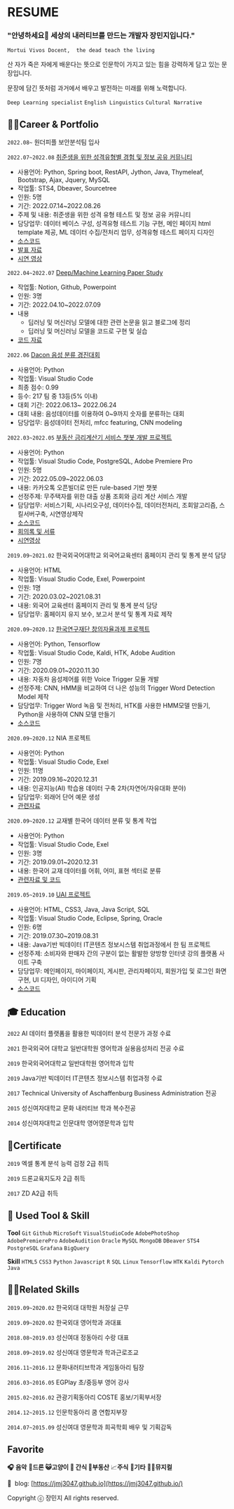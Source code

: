 # RESUME

### "안녕하세요👋 세상의 내러티브를 만드는 개발자 장민지입니다."

`Mortui Vivos Docent,  the dead teach the living`

산 자가 죽은 자에게 배운다는 뜻으로 인문학이 가지고 있는 힘을 강력하게 담고 있는 문장입니다. 

문장에 담긴 뜻처럼 과거에서 배우고 발전하는 미래를 위해 노력합니다. 

`Deep Learning specialist` `English Linguistics` `Cultural Narrative` 


## **👩‍💻Career & Portfolio**

`2022.08~` 원더피플 보안분석팀 입사

`2022.07~2022.08` [취준생을 위한 성격유형별 경험 및 정보 공유 커뮤니티](https://www.notion.so/minjeejang-95/616359b2cd9d4dbeab54bc7c5530a1be)
  - 사용언어: Python, Spring boot, RestAPI, Jython, Java, Thymeleaf, Bootstrap, Ajax, Jquery, MySQL
  - 작업툴: STS4, Dbeaver, Sourcetree
  - 인원: 5명
  - 기간: 2022.07.14~2022.08.26
  - 주제 및 내용: 취준생을 위한 성격 유형 테스트 및 정보 공유 커뮤니티
  - 담당업무: 데이터 베이스 구성, 성격유형 테스트 기능 구현, 메인 페이지 html template 제공,  ML 데이터 수집/전처리 업무, 성격유형 테스트 페이지 디자인
  - [소스코드](https://github.com/jmj3047/VerDeTerr)
  - [발표 자료](https://github.com/jmj3047/verdeterr_java_prj)
  - [시연 영상](https://www.youtube.com/watch?v=yGaFgthraUQ)

`2022.04~2022.07` [Deep/Machine Learning Paper Study](https://jmj3047.github.io/tags/Deep-Machine-Learning-Paper-Study/)
  - 작업툴: Notion, Github, Powerpoint
  - 인원: 3명
  - 기간: 2022.04.10~2022.07.09
  - 내용
    - 딥러닝 및 머신러닝 모델에 대한 관련 논문을 읽고 블로그에 정리
    - 딥러닝 및 머신러닝 모델을 코드로 구현 및 실습
  - [코드 자료](https://github.com/eomtaehyeon/Deep_Machine_Learning_Paper_Study.git)
  
`2022.06` [Dacon 음성 분류 경진대회](https://github.com/jmj3047/dacon_soundrecognition.git)
  - 사용언어: Python
  - 작업툴: Visual Studio Code
  - 최종 점수: 0.99
  - 등수: 217 팀 중 13등(5% 이내)
  - 대회 기간: 2022.06.13~ 2022.06.24
  - 대회 내용: 음성데이터를 이용하여 0~9까지 숫자를 분류하는 대회
  - 담당업무: 음성데이터 전처리, mfcc featuring, CNN modeling

`2022.03~2022.05` [부동산 금리계산기 서비스 챗봇 개발 프로젝트](https://www.notion.so/minjeejang-95/53846649cd564e93a2e9e4d4c736235b)
  - 사용언어: Python
  - 작업툴: Visual Studio Code, PostgreSQL, Adobe Premiere Pro
  - 인원: 5명
  - 기간: 2022.05.09~2022.06.03
  - 내용: 카카오톡 오픈빌더로 만든 rule-based 기반 챗봇
  - 선정주제: 무주택자를 위한 대출 상품 조회와 금리 계산 서비스 개발
  - 담당업무: 서비스기획, 시나리오구성, 데이터수집, 데이터전처리, 조회알고리즘, 스킬서버구축, 시연영상제작
  - [소스코드](https://github.com/jmj3047/zipfilx-home)
  - [회의록 및 서류](https://nervous-barracuda-05a.notion.site/4ed79d034f694e6bb1970c9cb5f4d24d)
  - [시연영상](https://youtu.be/P5CfPy7NbmY)

`2019.09~2021.02` 한국외국어대학교 외국어교육센터 홈페이지 관리 및 통계 분석 담당 
  - 사용언어: HTML
  - 작업툴: Visual Studio Code, Exel, Powerpoint
  - 인원: 1명
  - 기간: 2020.03.02~2021.08.31
  - 내용: 외국어 교육센터 홈페이지 관리 및 통계 분석 담당
  - 담당업무: 홈페이지 유지 보수, 보고서 분석 및 통계 자료 제작

`2020.09~2020.12` [한국연구재단 창의자율과제 프로젝트](https://minjeejang-95.notion.site/Voice-Trigger-6c1e2a7ee61f4aeebf6a52f01f646343)
  - 사용언어: Python, Tensorflow
  - 작업툴: Visual Studio Code, Kaldi, HTK, Adobe Audition
  - 인원: 7명
  - 기간: 2020.09.01~2020.11.30
  - 내용: 자동차 음성제어를 위한 Voice Trigger 모듈 개발
  - 선정주제: CNN, HMM을 비교하여 더 나은 성능의 Trigger Word Detection Model 제작
  - 담당업무: Trigger Word 녹음 및 전처리, HTK를 사용한 HMM모델 만들기, Python을 사용하여 CNN 모델 만들기
  - [소스코드](https://github.com/jmj3047/trigger_word_detection_prj.git)

`2020.09~2020.12` NIA 프로젝트
  - 사용언어: Python
  - 작업툴: Visual Studio Code, Exel
  - 인원: 11명
  - 기간: 2019.09.16~2020.12.31
  - 내용: 인공지능(AI) 학습용 데이터 구축 2차(자연어/자유대화 분야)
  - 담당업무: 외래어 단어 예문 생성
  - [관련자료](https://github.com/jmj3047/NIA_project)
  
`2020.09~2020.12` 교재별 한국어 데이터 분류 및 통계 작업
  - 사용언어: Python
  - 작업툴: Visual Studio Code, Exel
  - 인원: 3명
  - 기간: 2019.09.01~2020.12.31
  - 내용: 한국어 교재 데이터를 어휘, 어미, 표현 섹터로 분류
  - [관련자료 및 코드](https://github.com/jmj3047/korean_data_classification_prj.git)
 
`2019.05~2019.10` [UAI 프로젝트](https://minjeejang-95.notion.site/UAI-_-1691d2f8ed5b432fab66812b4fdf3530)
  - 사용언어: HTML, CSS3, Java, Java Script, SQL
  - 작업툴: Visual Studio Code, Eclipse, Spring, Oracle
  - 인원: 6명
  - 기간: 2019.07.30~2019.08.31
  - 내용: Java기반 빅데이터 IT콘텐츠 정보시스템 취업과정에서 한 팀 프로젝트
  - 선정주제: 소비자와 판매자 간의 구분이 없는 활발한 양방향 인터넷 강의 플랫폼 사이트 구축
  - 담당업무: 메인페이지, 마이페이지, 게시판, 관리자페이지, 회원가입 및 로그인 화면 구현, UI 디자인, 아이디어 기획
  - [소스코드](https://www.dropbox.com/sh/jqabnhknbb6sibc/AADP3FOkhvelhU5frOYg53Woa?dl=0)

## **🎓 Education**

`2022` AI 데이터 플랫폼을 활용한 빅데이터 분석 전문가 과정 수료

`2021` 한국외국어 대학교 일반대학원 영어학과 실용음성처리 전공 수료

`2019` 한국외국어대학교 일반대학원 영어학과 입학

`2019` Java기반 빅데이터 IT콘텐츠 정보시스템 취업과정 수료

`2017` Technical University of Aschaffenburg Business Administration 전공

`2015` 성신여자대학교 문화 내러티브 학과 복수전공

`2014` 성신여자대학교 인문대학 영어영문학과 입학


## 🧾Certificate

`2019` 엑셀 통계 분석 능력 검정 2급 취득

`2019` 드론교육지도자 2급 취득

`2017` ZD A2급 취득

## 📝 **Used Tool & Skill**

**Tool**
`Git` `Github` `MicroSoft` `VisualStudioCode`  `AdobePhotoShop` `AdobePremierePro` `AdobeAudition` `Oracle` `MySQL` `MongoDB` `DBeaver` `STS4` `PostgreSQL` `Grafana` `BigQuery`

**Skill**
`HTML5` `CSS3` `Python` `Javascript` `R` `SQL` `Linux` `Tensorflow`  `HTK` `Kaldi` `Pytorch` `Java`

## 👩‍🚀**Related Skills**

`2019.09~2020.02` 한국외대 대학원 처장실 근무

`2019.09~2020.02` 한국외대 영어학과 과대표

`2018.08~2019.03` 성신여대 정동아리 수랑 대표

`2018.09~2019.02` 성신여대 영문학과 학과근로조교

`2016.11~2016.12` 문화내러티브학과 게임동아리 팀장

`2016.03~2016.05` EGPlay 초/중등부 영어 강사

`2015.02~2016.02` 관광기획동아리 COSTE 홍보/기획부서장

`2014.12~2015.12` 인문학동아리 쿰 연합지부장

`2014.07~2015.09` 성신여대 영문학과 희곡학회 배우 및 기획감독

## Favorite

**🎧 음악** 🚁**드론  😺고양이 🍰 간식 🏡부동산** 📈**주식** 🎸**기타** 💃🏻**뮤지컬**

📝  blog: [https://jmj3047.github.io](https://jmj3047.github.io/)


Copyright ⓒ 장민지 All rights reserved.
